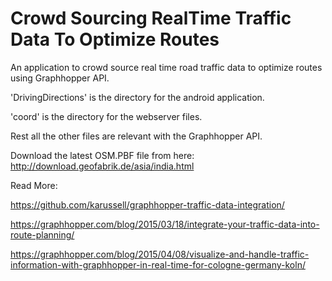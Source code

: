 # Crowd Sourcing RealTime Traffic Data To Optimize Routes
An application to crowd source real time road traffic data to optimize routes using Graphhopper API.

'DrivingDirections' is the directory for the android application.

'coord' is the directory for the webserver files. 

Rest all the other files are relevant with the Graphhopper API.

Download the latest OSM.PBF file from here: http://download.geofabrik.de/asia/india.html


Read More:

https://github.com/karussell/graphhopper-traffic-data-integration/

https://graphhopper.com/blog/2015/03/18/integrate-your-traffic-data-into-route-planning/

https://graphhopper.com/blog/2015/04/08/visualize-and-handle-traffic-information-with-graphhopper-in-real-time-for-cologne-germany-koln/


